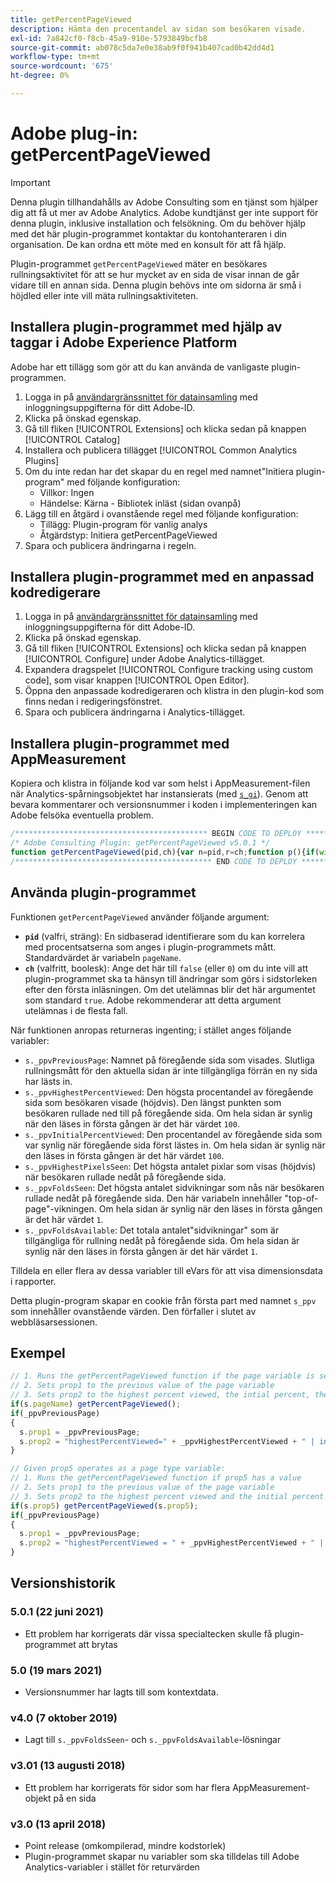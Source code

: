 ```yaml
---
title: getPercentPageViewed
description: Hämta den procentandel av sidan som besökaren visade.
exl-id: 7a842cf0-f8cb-45a9-910e-5793849bcfb8
source-git-commit: ab078c5da7e0e38ab9f0f941b407cad0b42dd4d1
workflow-type: tm+mt
source-wordcount: '675'
ht-degree: 0%

---
```


# Adobe plug-in: getPercentPageViewed

>[!IMPORTANT]
>
>Denna plugin tillhandahålls av Adobe Consulting som en tjänst som hjälper dig att få ut mer av Adobe Analytics. Adobe kundtjänst ger inte support för denna plugin, inklusive installation och felsökning. Om du behöver hjälp med det här plugin-programmet kontaktar du kontohanteraren i din organisation. De kan ordna ett möte med en konsult för att få hjälp.

Plugin-programmet `getPercentPageViewed` mäter en besökares rullningsaktivitet för att se hur mycket av en sida de visar innan de går vidare till en annan sida. Denna plugin behövs inte om sidorna är små i höjdled eller inte vill mäta rullningsaktiviteten.

## Installera plugin-programmet med hjälp av taggar i Adobe Experience Platform

Adobe har ett tillägg som gör att du kan använda de vanligaste plugin-programmen.

1. Logga in på [användargränssnittet för datainsamling](https://experience.adobe.com/data-collection) med inloggningsuppgifterna för ditt Adobe-ID.
1. Klicka på önskad egenskap.
1. Gå till fliken [!UICONTROL Extensions] och klicka sedan på knappen [!UICONTROL Catalog]
1. Installera och publicera tillägget [!UICONTROL Common Analytics Plugins]
1. Om du inte redan har det skapar du en regel med namnet&quot;Initiera plugin-program&quot; med följande konfiguration:
   * Villkor: Ingen
   * Händelse: Kärna - Bibliotek inläst (sidan ovanpå)
1. Lägg till en åtgärd i ovanstående regel med följande konfiguration:
   * Tillägg: Plugin-program för vanlig analys
   * Åtgärdstyp: Initiera getPercentPageViewed
1. Spara och publicera ändringarna i regeln.

## Installera plugin-programmet med en anpassad kodredigerare

1. Logga in på [användargränssnittet för datainsamling](https://experience.adobe.com/data-collection) med inloggningsuppgifterna för ditt Adobe-ID.
1. Klicka på önskad egenskap.
1. Gå till fliken [!UICONTROL Extensions] och klicka sedan på knappen [!UICONTROL Configure] under Adobe Analytics-tillägget.
1. Expandera dragspelet [!UICONTROL Configure tracking using custom code], som visar knappen [!UICONTROL Open Editor].
1. Öppna den anpassade kodredigeraren och klistra in den plugin-kod som finns nedan i redigeringsfönstret.
1. Spara och publicera ändringarna i Analytics-tillägget.

## Installera plugin-programmet med AppMeasurement

Kopiera och klistra in följande kod var som helst i AppMeasurement-filen när Analytics-spårningsobjektet har instansierats (med [`s_gi`](../functions/s-gi.md)). Genom att bevara kommentarer och versionsnummer i koden i implementeringen kan Adobe felsöka eventuella problem.

```js
/******************************************* BEGIN CODE TO DEPLOY *******************************************/
/* Adobe Consulting Plugin: getPercentPageViewed v5.0.1 */
function getPercentPageViewed(pid,ch){var n=pid,r=ch;function p(){if(window.ppvID){var a=Math.max(Math.max(document.body.scrollHeight,document.documentElement.scrollHeight),Math.max(document.body.offsetHeight,document.documentElement.offsetHeight),Math.max(document.body.clientHeight,document.documentElement.clientHeight)),b=window.innerHeight||document.documentElement.clientHeight||document.body.clientHeight,d=(window.pageYOffset||window.document.documentElement.scrollTop||window.document.body.scrollTop)+b,f=Math.min(Math.round(d/a*100),100),l=Math.floor(d/b);b=Math.floor(a/b);var c="";if(!window.cookieRead("s_tp")||decodeURIComponent(window.cookieRead("s_ppv").split(",")[0])!==window.ppvID||window.p_fo(window.ppvID)||1==window.ppvChange&&window.cookieRead("s_tp")&&a!=window.cookieRead("s_tp")){(decodeURIComponent(window.cookieRead("s_ppv").split(",")[0])!==window.ppvID||window.p_fo(window.ppvID+"1"))&&window.cookieWrite("s_ips",d);if(window.cookieRead("s_tp")&&decodeURIComponent(window.cookieRead("s_ppv").split(",")[0])===window.ppvID){window.cookieRead("s_tp");c=window.cookieRead("s_ppv");var h=-1<c.indexOf(",")?c.split(","):[];c=h[0]?h[0]:"";h=h[3]?h[3]:"";var q=window.cookieRead("s_ips");c=c+","+Math.round(h/a*100)+","+Math.round(q/a*100)+","+h+","+l}window.cookieWrite("s_tp",a)}else c=window.cookieRead("s_ppv");var k=c&&-1<c.indexOf(",")?c.split(",",6):[];a=0<k.length?k[0]:encodeURIComponent(window.ppvID);h=1<k.length?parseInt(k[1]):f;q=2<k.length?parseInt(k[2]):f;var t=3<k.length?parseInt(k[3]):d,u=4<k.length?parseInt(k[4]):l;k=5<k.length?parseInt(k[5]):b;0<f&&(c=a+","+(f>h?f:h)+","+q+","+(d>t?d:t)+","+(l>u?l:u)+","+(b>k?b:k));window.cookieWrite("s_ppv",c)}}if("-v"===n)return{plugin:"getPercentPageViewed",version:"5.0.1"};var m=function(){if("undefined"!==typeof window.s_c_il)for(var a=0,b;a<window.s_c_il.length;a++)if(b=window.s_c_il[a],b._c&&"s_c"===b._c)return b}();"undefined"!==typeof m&&(m.contextData.getPercentPageViewed="5.0.1");window.pageName="undefined"!==typeof m&&m.pageName||"";window.cookieWrite=window.cookieWrite||function(a,b,d){if("string"===typeof a){var f=window.location.hostname,l=window.location.hostname.split(".").length-1;if(f&&!/^[0-9.]+$/.test(f)){l=2<l?l:2;var c=f.lastIndexOf(".");if(0<=c){for(;0<=c&&1<l;)c=f.lastIndexOf(".",c-1),l--;c=0<c?f.substring(c):f}}g=c;b="undefined"!==typeof b?""+b:"";if(d||""===b)if(""===b&&(d=-60),"number"===typeof d){var h=new Date;h.setTime(h.getTime()+6E4*d)}else h=d;return a&&(document.cookie=encodeURIComponent(a)+"="+encodeURIComponent(b)+"; path=/;"+(d?" expires="+h.toUTCString()+";":"")+(g?" domain="+g+";":""),"undefined"!==typeof window.cookieRead)?window.cookieRead(a)===b:!1}};window.cookieRead=window.cookieRead||function(a){if("string"===typeof a)a=encodeURIComponent(a);else return"";var b=" "+document.cookie,d=b.indexOf(" "+a+"="),f=0>d?d:b.indexOf(";",d);return(a=0>d?"":decodeURIComponent(b.substring(d+2+a.length,0>f?b.length:f)))?a:""};window.p_fo=window.p_fo||function(a){window.__fo||(window.__fo={});if(window.__fo[a])return!1;window.__fo[a]={};return!0};var e=window.cookieRead("s_ppv");e=-1<e.indexOf(",")?e.split(","):[];n=n?n:window.pageName?window.pageName:document.location.href;e[0]=decodeURIComponent(e[0]);window.ppvChange="undefined"===typeof r||1==r?!0:!1;"undefined"!==typeof m&&m.linkType&&"o"===m.linkType||(window.ppvID&&window.ppvID===n||(window.ppvID=n,window.cookieWrite("s_ppv",""),p()),window.p_fo("s_gppvLoad")&&window.addEventListener&&(window.addEventListener("load",p,!1),window.addEventListener("click",p,!1),window.addEventListener("scroll",p,!1)),this._ppvPreviousPage=e[0]?e[0]:"",this._ppvHighestPercentViewed=e[1]?e[1]:"",this._ppvInitialPercentViewed=e[2]?e[2]:"",this._ppvHighestPixelsSeen=e[3]?e[3]:"",this._ppvFoldsSeen=e[4]?e[4]:"",this._ppvFoldsAvailable=e[5]?e[5]:"")};
/******************************************** END CODE TO DEPLOY ********************************************/
```

## Använda plugin-programmet

Funktionen `getPercentPageViewed` använder följande argument:

* **`pid`** (valfri, sträng): En sidbaserad identifierare som du kan korrelera med procentsatserna som anges i plugin-programmets mått.  Standardvärdet är variabeln `pageName`.
* **`ch`** (valfritt, boolesk): Ange det här till  `false` (eller  `0`) om du inte vill att plugin-programmet ska ta hänsyn till ändringar som görs i sidstorleken efter den första inläsningen. Om det utelämnas blir det här argumentet som standard `true`. Adobe rekommenderar att detta argument utelämnas i de flesta fall.

När funktionen anropas returneras ingenting; i stället anges följande variabler:

* `s._ppvPreviousPage`: Namnet på föregående sida som visades. Slutliga rullningsmått för den aktuella sidan är inte tillgängliga förrän en ny sida har lästs in.
* `s._ppvHighestPercentViewed`: Den högsta procentandel av föregående sida som besökaren visade (höjdvis). Den längst punkten som besökaren rullade ned till på föregående sida. Om hela sidan är synlig när den läses in första gången är det här värdet `100`.
* `s._ppvInitialPercentViewed`: Den procentandel av föregående sida som var synlig när föregående sida först lästes in. Om hela sidan är synlig när den läses in första gången är det här värdet `100`.
* `s._ppvHighestPixelsSeen`: Det högsta antalet pixlar som visas (höjdvis) när besökaren rullade nedåt på föregående sida.
* `s._ppvFoldsSeen`: Det högsta antalet sidvikningar som nås när besökaren rullade nedåt på föregående sida. Den här variabeln innehåller &quot;top-of-page&quot;-vikningen. Om hela sidan är synlig när den läses in första gången är det här värdet `1`.
* `s._ppvFoldsAvailable`: Det totala antalet&quot;sidvikningar&quot; som är tillgängliga för rullning nedåt på föregående sida. Om hela sidan är synlig när den läses in första gången är det här värdet `1`.

Tilldela en eller flera av dessa variabler till eVars för att visa dimensionsdata i rapporter.

Detta plugin-program skapar en cookie från första part med namnet `s_ppv` som innehåller ovanstående värden. Den förfaller i slutet av webbläsarsessionen.

## Exempel

```js
// 1. Runs the getPercentPageViewed function if the page variable is set
// 2. Sets prop1 to the previous value of the page variable
// 3. Sets prop2 to the highest percent viewed, the intial percent, the number of folds viewed, and total number of folds of the previous page
if(s.pageName) getPercentPageViewed();
if(_ppvPreviousPage)
{
  s.prop1 = _ppvPreviousPage;
  s.prop2 = "highestPercentViewed=" + _ppvHighestPercentViewed + " | initialPercentViewed=" + _ppvInitialPercentViewed + " | foldsSeen=" + _ppvFoldsSeen + " | foldsAvailable=" + _ppvFoldsAvailable;
}

// Given prop5 operates as a page type variable:
// 1. Runs the getPercentPageViewed function if prop5 has a value
// 2. Sets prop1 to the previous value of the page variable
// 3. Sets prop2 to the highest percent viewed and the initial percent viewed.
if(s.prop5) getPercentPageViewed(s.prop5);
if(_ppvPreviousPage)
{
  s.prop1 = _ppvPreviousPage;
  s.prop2 = "highestPercentViewed = " + _ppvHighestPercentViewed + " | initialPercentViewed=" + _ppvInitialPercentViewed;
}
```

## Versionshistorik

### 5.0.1 (22 juni 2021)

* Ett problem har korrigerats där vissa specialtecken skulle få plugin-programmet att brytas

### 5.0 (19 mars 2021)

* Versionsnummer har lagts till som kontextdata.

### v4.0 (7 oktober 2019)

* Lagt till `s._ppvFoldsSeen`- och `s._ppvFoldsAvailable`-lösningar

### v3.01 (13 augusti 2018)

* Ett problem har korrigerats för sidor som har flera AppMeasurement-objekt på en sida

### v3.0 (13 april 2018)

* Point release (omkompilerad, mindre kodstorlek)
* Plugin-programmet skapar nu variabler som ska tilldelas till Adobe Analytics-variabler i stället för returvärden
